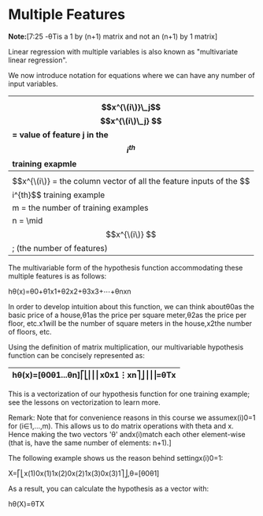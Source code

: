 # Multiple Features

**Note:**\[7:25 -θTis a 1 by \(n+1\) matrix and not an \(n+1\) by 1 matrix\]

Linear regression with multiple variables is also known as "multivariate linear regression".

We now introduce notation for equations where we can have any number of input variables.

| $$x^{\(i\)}\_j$$ $$x^{\(i\)\_j} $$= value of feature j in the $$i^{th}$$ training exapmle |
| :--- |
| $$x^{\(i\)} = the column vector of all the feature inputs of the $$i^{th}$$ training example |
| m = the number of training examples |
| n = \mid $$x^{\(i\)} $$; \(the number of features\) |

The multivariable form of the hypothesis function accommodating these multiple features is as follows:

hθ\(x\)=θ0+θ1x1+θ2x2+θ3x3+⋯+θnxn

In order to develop intuition about this function, we can think aboutθ0as the basic price of a house,θ1as the price per square meter,θ2as the price per floor, etc.x1will be the number of square meters in the house,x2the number of floors, etc.

Using the definition of matrix multiplication, our multivariable hypothesis function can be concisely represented as:

| hθ\(x\)=\[θ0θ1...θn\]⎡⎣⎢⎢⎢x0x1⋮xn⎤⎦⎥⎥⎥=θTx |
| :--- |


This is a vectorization of our hypothesis function for one training example; see the lessons on vectorization to learn more.

Remark: Note that for convenience reasons in this course we assumex\(i\)0=1 for \(i∈1,…,m\). This allows us to do matrix operations with theta and x. Hence making the two vectors 'θ' andx\(i\)match each other element-wise \(that is, have the same number of elements: n+1\).\]

The following example shows us the reason behind settingx\(i\)0=1:

X=⎡⎣x\(1\)0x\(1\)1x\(2\)0x\(2\)1x\(3\)0x\(3\)1⎤⎦,θ=\[θ0θ1\]

As a result, you can calculate the hypothesis as a vector with:

hθ\(X\)=θTX


